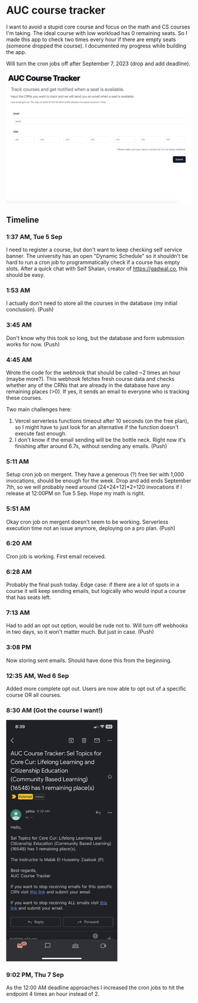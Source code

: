 # AUC course tracker

I want to avoid a stupid core course and focus on the math and CS courses I'm taking. The ideal course with low workload has 0 remaining seats. So I made this app to check two times every hour if there are empty seats (someone dropped the course). I documented my progress while building the app.

Will turn the cron jobs off after September 7, 2023 (drop and add deadline).

![App](image-1.png)


## Timeline

### 1:37 AM, Tue 5 Sep

I need to register a course, but don't want to keep checking self service banner. The university has an open "Dynamic Schedule" so it shouldn't be hard to run a cron job to programmatically check if a course has empty slots. After a quick chat with Seif Shalan, creator of https://gadwal.co, this should be easy.

### 1:53 AM

I actually don't need to store all the courses in the database (my initial conclusion). (Push)

### 3:45 AM

Don't know why this took so long, but the database and form submission works for now. (Push)

### 4:45 AM

Wrote the code for the webhook that should be called ~2 times an hour (maybe more?). This webhook fetches fresh course data and checks whether any of the CRNs that are already in the database have any remaining places (>0). If yes, it sends an email to everyone who is tracking these courses.

Two main challenges here:

1. Vercel serverless functions timeout after 10 seconds (on the free plan), so I might have to just look for an alternative if the function doesn't execute fast enough.
2. I don't know if the email sending will be the bottle neck. Right now it's finishing after around 6.7s, without sending any emails.
   (Push)

### 5:11 AM

Setup cron job on mergent. They have a generous (?) free tier with 1,000 invocations, should be enough for the week. Drop and add ends September 7th, so we will probably need around (24+24+12)\*2=120 invocations if I release at 12:00PM on Tue 5 Sep. Hope my math is right.

### 5:51 AM

Okay cron job on mergent doesn't seem to be working. Serverless execution time not an issue anymore, deploying on a pro plan. (Push)

### 6:20 AM

Cron job is working. First email received.

### 6:28 AM

Probably the final push today. Edge case: if there are a lot of spots in a course it will keep sending emails, but logically who would input a course that has seats left.

### 7:13 AM

Had to add an opt out option, would be rude not to. Will turn off webhooks in two days, so it won't matter much. But just in case. (Push)

### 3:08 PM

Now storing sent emails. Should have done this from the beginning.

### 12:35 AM, Wed 6 Sep

Added more complete opt out. Users are now able to opt out of a specific course OR all courses.

### 8:30 AM (Got the course I want!)

<img src="success.jpeg" alt="Success" width="300px">

### 9:02 PM, Thu 7 Sep

As the 12:00 AM deadline approaches I increased the cron jobs to hit the endpoint 4 times an hour instead of 2.
